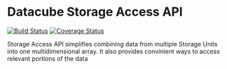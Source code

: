 # Datacube Storage Access API
[![Build Status](https://travis-ci.org/data-cube/agdc-v2.svg?branch=greg/cubeaccess)](https://travis-ci.org/data-cube/agdc-v2)
[![Coverage Status](https://coveralls.io/repos/data-cube/agdc-v2/badge.svg?branch=greg/cubeaccess&service=github)](https://coveralls.io/github/data-cube/agdc-v2?branch=greg/cubeaccess)

Storage Access API simplifies combining data from multiple Storage Units into one multidimensional array. It also provides convinient ways to access relevant portions of the data


